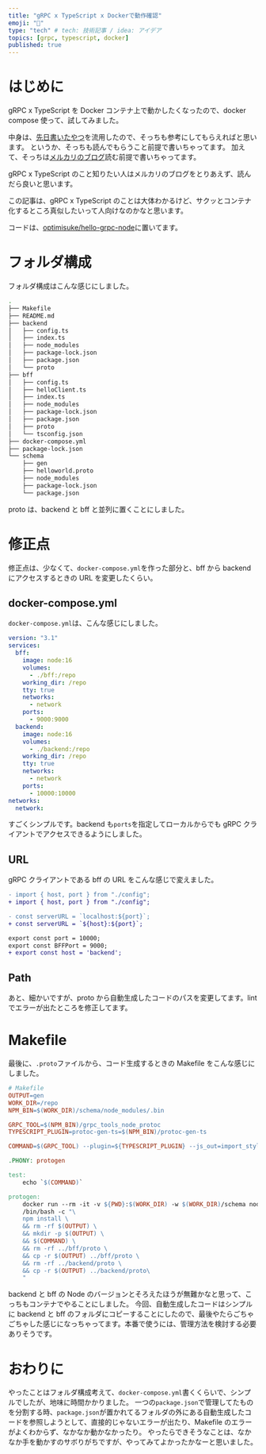 ```yaml
---
title: "gRPC x TypeScript x Dockerで動作確認"
emoji: "🦮"
type: "tech" # tech: 技術記事 / idea: アイデア
topics: [grpc, typescript, docker]
published: true
---
```


# はじめに

gRPC x TypeScript を Docker コンテナ上で動かしたくなったので、docker compose 使って、試してみました。

中身は、[先日書いたやつ](https://zenn.dev/optimisuke/articles/9080de6abfc7fd)を流用したので、そっちも参考にしてもらえればと思います。
というか、そっちも読んでもらうこと前提で書いちゃってます。
加えて、そっちは[メルカリのブログ](https://engineering.mercari.com/blog/entry/20201216-53796c2494/)読む前提で書いちゃってます。

gRPC x TypeScript のこと知りたい人はメルカリのブログをとりあえず、読んだら良いと思います。

この記事は、gRPC x TypeScript のことは大体わかるけど、サクッとコンテナ化するところ真似したいって人向けなのかなと思います。

コードは、[optimisuke/hello-grpc-node](https://github.com/optimisuke/hello-grpc-node)に置いてます。

# フォルダ構成

フォルダ構成はこんな感じにしました。

```bash
.
├── Makefile
├── README.md
├── backend
│   ├── config.ts
│   ├── index.ts
│   ├── node_modules
│   ├── package-lock.json
│   ├── package.json
│   └── proto
├── bff
│   ├── config.ts
│   ├── helloClient.ts
│   ├── index.ts
│   ├── node_modules
│   ├── package-lock.json
│   ├── package.json
│   ├── proto
│   └── tsconfig.json
├── docker-compose.yml
├── package-lock.json
└── schema
    ├── gen
    ├── helloworld.proto
    ├── node_modules
    ├── package-lock.json
    └── package.json
```

proto は、backend と bff と並列に置くことにしました。

# 修正点

修正点は、少なくて、`docker-compose.yml`を作った部分と、bff から backend にアクセスするときの URL を変更したくらい。

## docker-compose.yml

`docker-compose.yml`は、こんな感じにしました。

```yml:docker-compose.yml
version: "3.1"
services:
  bff:
    image: node:16
    volumes:
      - ./bff:/repo
    working_dir: /repo
    tty: true
    networks:
      - network
    ports:
      - 9000:9000
  backend:
    image: node:16
    volumes:
      - ./backend:/repo
    working_dir: /repo
    tty: true
    networks:
      - network
    ports:
      - 10000:10000
networks:
  network:
```

すごくシンプルです。backend も`ports`を指定してローカルからでも gRPC クライアントでアクセスできるようにしました。

## URL

gRPC クライアントである bff の URL をこんな感じで変えました。

```diff ts:helloClient.ts
- import { host, port } from "./config";
+ import { host, port } from "./config";

- const serverURL = `localhost:${port}`;
+ const serverURL = `${host}:${port}`;
```

```diff ts:config.ts
export const port = 10000;
export const BFFPort = 9000;
+ export const host = 'backend';
```

## Path

あと、細かいですが、proto から自動生成したコードのパスを変更してます。lint でエラーが出たところを修正してます。

# Makefile

最後に、`.proto`ファイルから、コード生成するときの Makefile をこんな感じにしました。

```Makefile
# Makefile
OUTPUT=gen
WORK_DIR=/repo
NPM_BIN=$(WORK_DIR)/schema/node_modules/.bin

GRPC_TOOL=$(NPM_BIN)/grpc_tools_node_protoc
TYPESCRIPT_PLUGIN=protoc-gen-ts=$(NPM_BIN)/protoc-gen-ts

COMMAND=$(GRPC_TOOL) --plugin=${TYPESCRIPT_PLUGIN} --js_out=import_style=commonjs,binary:$(OUTPUT) --grpc_out=grpc_js:$(OUTPUT) --ts_out=grpc_js:$(OUTPUT) -I . ./*.proto

.PHONY: protogen

test:
	echo `$(COMMAND)`

protogen:
	docker run --rm -it -v ${PWD}:$(WORK_DIR) -w $(WORK_DIR)/schema node:16 \
	/bin/bash -c "\
	npm install \
	&& rm -rf $(OUTPUT) \
	&& mkdir -p $(OUTPUT) \
	&& $(COMMAND) \
	&& rm -rf ../bff/proto \
	&& cp -r $(OUTPUT) ../bff/proto \
	&& rm -rf ../backend/proto \
	&& cp -r $(OUTPUT) ../backend/proto\
	"
```

backend と bff の Node のバージョンとそろえたほうが無難かなと思って、こっちもコンテナでやることにしました。
今回、自動生成したコードはシンプルに backend と bff のフォルダにコピーすることにしたので、最後やたらごちゃごちゃした感じになっちゃってます。本番で使うには、管理方法を検討する必要ありそうです。

# おわりに

やったことはフォルダ構成考えて、`docker-compose.yml`書くくらいで、シンプルでしたが、地味に時間かかりました。
一つの`package.json`で管理してたものを分割する時、`package.json`が置かれてるフォルダの外にある自動生成したコードを参照しようとして、直接的じゃないエラーが出たり、Makefile のエラーがよくわからず、なかなか動かなかったり。
やったらできそうなことは、なかなか手を動かすのサボりがちですが、やってみてよかったかなーと思いました。

